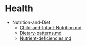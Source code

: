 
# Health

- Nutrition-and-Diet
  - [Child-and-Infant-Nutrition.md](./Child-and-Infant-Nutrition.md)
  - [Dietary-patterns.md](./Dietary-patterns.md)
  - [Nutrient-deficiencies.md](./Nutrient-deficiencies.md)
